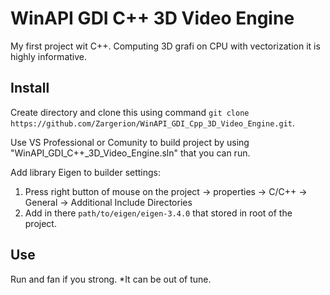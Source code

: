 # WinAPI GDI C++ 3D Video Engine
My first project wit C++. Computing 3D grafi on CPU with vectorization it is highly informative.

## Install 

Create directory and clone this using command ```git clone https://github.com/Zargerion/WinAPI_GDI_Cpp_3D_Video_Engine.git```.

Use VS Professional or Comunity to build project by using "WinAPI_GDI_C++_3D_Video_Engine.sln" that you can run.

Add library Eigen to builder settings:
1. Press right button of mouse on the project -> properties -> C/C++ -> General -> Additional Include Directories
2. Add in there ```path/to/eigen/eigen-3.4.0``` that stored in root of the project.

## Use

Run and fan if you strong.
*It can be out of tune.
